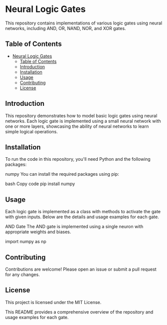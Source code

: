 
# Neural Logic Gates
This repository contains implementations of various logic gates using neural networks, including AND, OR, NAND, NOR, and XOR gates.

## Table of Contents
- [Neural Logic Gates](#neural-logic-gates)
  - [Table of Contents](#table-of-contents)
  - [Introduction](#introduction)
  - [Installation](#installation)
  - [Usage](#usage)
  - [Contributing](#contributing)
  - [License](#license)

## Introduction
This repository demonstrates how to model basic logic gates using neural networks. Each logic gate is implemented using a small neural network with one or more layers, showcasing the ability of neural networks to learn simple logical operations.

## Installation
To run the code in this repository, you'll need Python and the following packages:

numpy
You can install the required packages using pip:

bash
Copy code
pip install numpy
 
## Usage
Each logic gate is implemented as a class with methods to activate the gate with given inputs. Below are the details and usage examples for each gate.

AND Gate
The AND gate is implemented using a single neuron with appropriate weights and biases.

import numpy as np

## Contributing
Contributions are welcome! Please open an issue or submit a pull request for any changes.

## License
This project is licensed under the MIT License.

This README provides a comprehensive overview of the repository and usage examples for each gate.